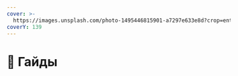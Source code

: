 ```yaml
---
cover: >-
  https://images.unsplash.com/photo-1495446815901-a7297e633e8d?crop=entropy&cs=srgb&fm=jpg&ixid=M3wxOTcwMjR8MHwxfHNlYXJjaHwxfHxib29rc3xlbnwwfHx8fDE3MDcwMTA4NTh8MA&ixlib=rb-4.0.3&q=85
coverY: 139
---
```


# 📝 Гайды

